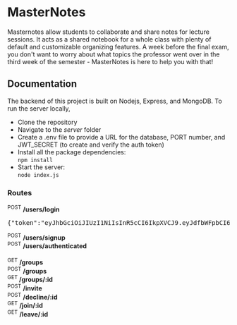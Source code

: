 # MasterNotes

Masternotes allow students to collaborate and share notes for lecture sessions. It acts as a shared notebook for a whole class with plenty of default and customizable organizing features. A week before the final exam, you don't want to worry about what topics the professor went over in the third week of the semester - MasterNotes is here to help you with that!

## Documentation

The backend of this project is built on Nodejs, Express, and MongoDB. To run the server locally,
* Clone the repository
* Navigate to the *server* folder
* Create a .env file to provide a URL for the database, PORT number, and JWT_SECRET (to create and verify the auth token)
* Install all the package dependencies:<br>`npm install`
* Start the server:<br>`node index.js`


### Routes

<sup>POST</sup> **/users/login**<br>

<pre>
{"token":"eyJhbGciOiJIUzI1NiIsInR5cCI6IkpXVCJ9.eyJdfbWFpbCI6Im1pcmFqQGdtYWlsLmNvbSIsInVzZXJJZCI6IjY1MWM2ZmM5ZDg3YmUyYWFkMzkzOWFiMCIsImlhdCI6MTY5NjUyMjYyOH0.M8twodlJIHniydf1ued5PIwTwemw_BBwQ0nIvHZZUfiI"}
</pre>
<sup>POST</sup> **/users/signup**<br>
<sup>POST</sup> **/users/authenticated**<br>
<br>
<sup>GET</sup>  **/groups**<br>
<sup>POST</sup> **/groups**<br>
<sup>GET </sup> **/groups/:id**<br>
<sup>POST</sup> **/invite**<br>
<sup>POST</sup> **/decline/:id**<br>
<sup>GET</sup> **/join/:id**<br>
<sup>GET</sup> **/leave/:id**<br>



